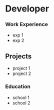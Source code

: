 # Developer

### Work Experience
- exp 1
- exp 2

## Projects 
- project 1
- project 2

### Education
- school 1
- school 2
  
